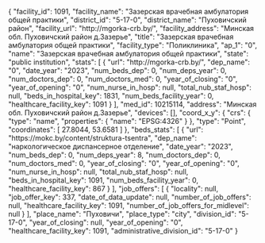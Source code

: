 {
    "facility_id": 1091,
    "facility_name": "Зазерская врачебная амбулатория общей практики",
    "district_id": "5-17-0",
    "district_name": "Пуховичский район",
    "facility_url": "http:\/\/mgorka-crb.by\/",
    "facility_address": "Минская обл. Пуховичский район д.Зазерье",
    "title": "Зазерская врачебная амбулатория общей практики",
    "facility_type": "Поликлиника",
    "ap_1": "0",
    "name": "Зазерская врачебная амбулатория общей практики",
    "state": "public institution",
    "stats": [
        {
            "url": "http:\/\/mgorka-crb.by\/",
            "dep_name": "0",
            "date_year": "2023",
            "num_beds_dep": 0,
            "num_deps_year": 0,
            "num_doctors_dep": 0,
            "num_doctors_med": 0,
            "year_of_closing": "0",
            "year_of_opening": "0",
            "num_nurse_in_hosp": null,
            "total_nub_staf_hosp": null,
            "beds_in_hospital_key": 1831,
            "num_beds_facility_year": 0,
            "healthcare_facility_key": 1091
        }
    ],
    "med_id": 10215114,
    "address": "Минская обл. Пуховичский район д.Зазерье",
    "devices": [],
    "coord_x_y": {
        "crs": {
            "type": "name",
            "properties": {
                "name": "EPSG:4326"
            }
        },
        "type": "Point",
        "coordinates": [
            27.8044,
            53.6581
        ]
    },
    "beds_stats": [
        {
            "url": "https:\/\/mokc.by\/content\/struktura-tsentra",
            "dep_name": "наркологическое диспансерное отделение",
            "date_year": "2023",
            "num_beds_dep": 0,
            "num_deps_year": 8,
            "num_doctors_dep": 0,
            "num_doctors_med": 0,
            "year_of_closing": "0",
            "year_of_opening": "0",
            "num_nurse_in_hosp": null,
            "total_nub_staf_hosp": null,
            "beds_in_hospital_key": 1091,
            "num_beds_facility_year": 0,
            "healthcare_facility_key": 867
        }
    ],
    "job_offers": [
        {
            "locality": null,
            "job_offer_key": 337,
            "date_of_data_update": null,
            "number_of_job_offers": null,
            "healthcare_facility_key": 1091,
            "number_of_job_offers_for_midlevel": null
        }
    ],
    "place_name": "Пуховичи",
    "place_type": "city",
    "division_id": "5-17-0",
    "year_of_closing": null,
    "year_of_opening": "0",
    "healthcare_facility_key": 1091,
    "administrative_division_id": "5-17-0"
}